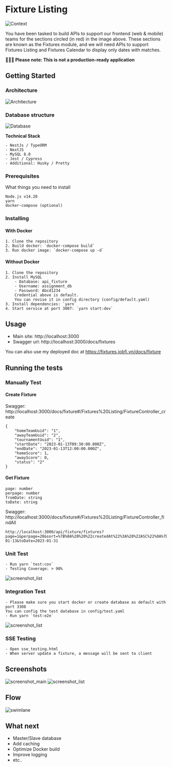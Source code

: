 # Fixture Listing 

![Context](images/background.png)

You have been tasked to build APIs to support our frontend (web & mobile) teams for the sections circled (in red) in the image above.
These sections are known as the Fixtures module, and we will need APIs to support Fixtures Listing and Fixtures Calendar to display
only dates with matches.

**🚨🚨🚨 Please note: This is not a production-ready application**
## Getting Started
###  Architecture

![Architecture](images/architecture.jpg)


###  Database structure

![Database](images/database.jpg)

**Technical Stack**

    - NestJs / TypeORM
    - NextJS
    - MySQL 8.0
    - Jest / Cypress
    - Additional: Husky / Pretty
### Prerequisites

What things you need to install

    Node.js v14.20
    yarn
    docker-compose (optional)

### Installing
#### With Docker

    1. Clone the repository
    2. Build docker: `docker-compose build`
    3. Run docker image: `docker-compose up -d`

#### Without Docker

    1. Clone the repository
    2. Install MySQL
        - Database: api_fixture
        - Username: assignment_db
        - Password: Abcd1234
        Credential above is default. 
        You can revise it in config directory (config/default.yaml)
    3. Install dependencies: `yarn`
    4. Start service at port 3007: `yarn start:dev`

## Usage
- Main site: http://localhost:3000
- Swagger url: http://localhost:3000/docs/fixtures

You can also use my deployed doc at https://fixtures.jobfi.vn/docs/fixture

## Running the tests
### Manually Test 
#### Create Fixture

Swagger: http://localhost:3000/docs/fixture#/Fixtures%20Listing/FixtureController_create

    
    {
        "homeTeamUuid": "1",
        "awayTeamUuid": "2",
        "tournamentUuid": "1",
        "startDate": "2023-01-13T09:30:00.000Z",
        "endDate": "2023-01-13T12:00:00.000Z",
        "homeScore": 1,
        "awayScore": 0,
        "status": "2"
    }
   
#### Get Fixture
    
    page: number
    perpage: number
    fromDate: string
    toDate: string 

Swagger: http://localhost:3000/docs/fixture#/Fixtures%20Listing/FixtureController_findAll

    http://localhost:3000/api/fixture/fixtures?page=1&perpage=20&sort=%7B%0A%20%20%22createdAt%22%3A%20%22ASC%22%0A%7D&tournamentUuid=1&fromDate=2023-01-13&toDate=2023-01-31

### Unit Test
    - Run yarn `test:cov`
    - Testing Coverage: > 90%

![screenshot_list](images/test-unit.png)
### Integration Test
    - Please make sure you start docker or create database as default with port 3308
    You can config the test database in config/test.yaml
    - Run yarn `test:e2e`

![screenshot_list](images/test-e2e.png)
### SSE Testing
    - Open sse_testing.html
    - When server update a fixture, a message will be sent to client
## Screenshots
![screenshot_main](images/swagger.png)
![screenshot_list](images/test.png)

## Flow
![swimlane](images/swimlanes.jpg)

## What next
- Master/Slave database
- Add caching 
- Optimize Docker build
- Improve logging
- etc..